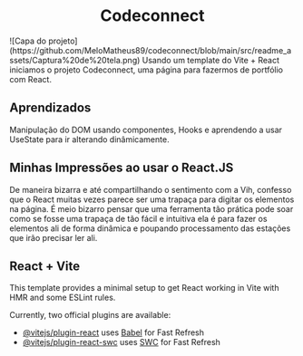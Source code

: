 <h1 align=center> Codeconnect </h1>
![Capa do projeto](https://github.com/MeloMatheus89/codeconnect/blob/main/src/readme_assets/Captura%20de%20tela.png)
Usando um template do Vite + React iniciamos o projeto Codeconnect, uma página para fazermos de portfólio com React.

## Aprendizados

Manipulação do DOM usando componentes, Hooks e aprendendo a usar UseState para ir alterando dinâmicamente.

## Minhas Impressões ao usar o React.JS

De maneira bizarra e até compartilhando o sentimento com a Vih, confesso que o React muitas vezes parece ser uma trapaça para digitar os elementos na página. É meio bizarro pensar que uma ferramenta tão prática pode soar como se fosse uma trapaça de tão fácil e intuitiva ela é para fazer os elementos ali de forma dinâmica e poupando processamento das estações que irão precisar ler ali.

## React + Vite

This template provides a minimal setup to get React working in Vite with HMR and some ESLint rules.

Currently, two official plugins are available:

- [@vitejs/plugin-react](https://github.com/vitejs/vite-plugin-react/blob/main/packages/plugin-react/README.md) uses [Babel](https://babeljs.io/) for Fast Refresh
- [@vitejs/plugin-react-swc](https://github.com/vitejs/vite-plugin-react-swc) uses [SWC](https://swc.rs/) for Fast Refresh
